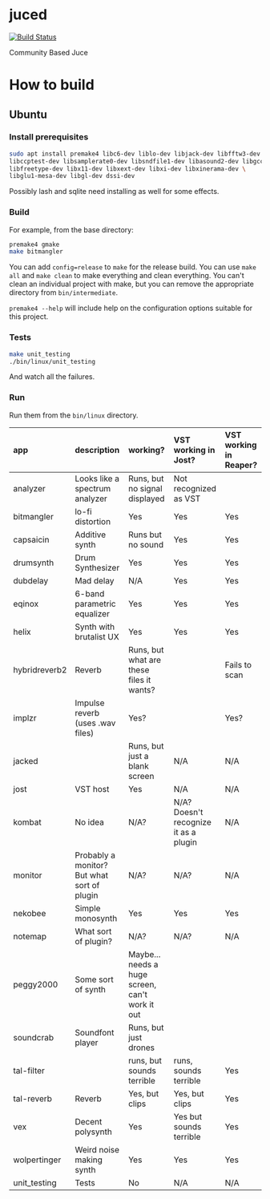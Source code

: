 juced
=====

[![Build Status](https://travis-ci.org/kunitoki/juced.svg)](https://travis-ci.org/kunitoki/juced)

Community Based Juce

How to build
============

## Ubuntu ##

### Install prerequisites ###

```sh
sudo apt install premake4 libc6-dev liblo-dev libjack-dev libfftw3-dev \
libccptest-dev libsamplerate0-dev libsndfile1-dev libasound2-dev libgcc-9-dev \
libfreetype-dev libx11-dev libxext-dev libxi-dev libxinerama-dev \
libglu1-mesa-dev libgl-dev dssi-dev
```

Possibly lash and sqlite need installing as well for some effects.

### Build ###

For example, from the base directory:

```sh
premake4 gmake
make bitmangler
```

You can add `config=release` to `make` for the release build. You can use
`make all` and `make clean` to make everything and clean everything.
You can't clean an individual project with make, but you can remove the
appropriate directory from `bin/intermediate`.

`premake4 --help` will include help on the configuration options suitable for
this project.

### Tests ###

```sh
make unit_testing
./bin/linux/unit_testing
```

And watch all the failures.

### Run ###

Run them from the `bin/linux` directory.

| app | description | working? | VST working in Jost? | VST working in Reaper? |
| :-- | :-- | :-- | :-- | :-- |
| analyzer | Looks like a spectrum analyzer | Runs, but no signal displayed | Not recognized as VST | |
| bitmangler | lo-fi distortion | Yes | Yes | Yes |
| capsaicin | Additive synth | Runs but no sound | Yes | Yes |
| drumsynth | Drum Synthesizer | Yes | Yes | Yes |
| dubdelay | Mad delay | N/A | Yes | Yes |
| eqinox | 6-band parametric equalizer | Yes | Yes | Yes |
| helix | Synth with brutalist UX | Yes | Yes | Yes |
| hybridreverb2 | Reverb | Runs, but what are these files it wants? | | Fails to scan |
| implzr | Impulse reverb (uses .wav files) | Yes? | | Yes? |
| jacked | | Runs, but just a blank screen | N/A | N/A |
| jost | VST host | Yes | N/A | N/A |
| kombat | No idea | N/A? | N/A? Doesn't recognize it as a plugin | N/A |
| monitor | Probably a monitor? But what sort of plugin | N/A? | N/A? | N/A |
| nekobee | Simple monosynth | Yes | Yes | Yes |
| notemap | What sort of plugin? | N/A? | N/A? | N/A |
| peggy2000 | Some sort of synth | Maybe... needs a huge screen, can't work it out | | |
| soundcrab | Soundfont player | Runs, but just drones | | |
| tal-filter | | runs, but sounds terrible | runs, sounds terrible | Yes |
| tal-reverb | Reverb | Yes, but clips | Yes, but clips | Yes |
| vex | Decent polysynth | Yes | Yes but sounds terrible | Yes |
| wolpertinger | Weird noise making synth | Yes | Yes | Yes |
| unit_testing | Tests | No | N/A | N/A |
